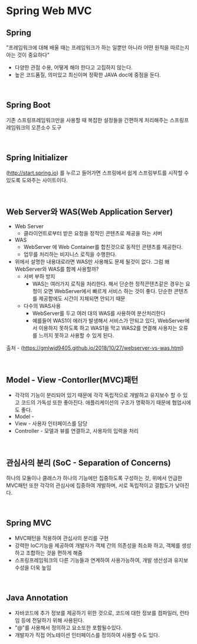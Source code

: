 # Spring Web MVC

## Spring
"프레임워크에 대해 배울 때는 프레임워크가 하는 일뿐만 아니라 어떤 원칙을 따르는지 아는 것이 중요하다"
* 다양한 관점 수용, 어떻게 해야 한다고 고집하지 않는다.
* 높은 코드품질, 의미있고 최신이며 정확한 JAVA doc에 중점을 둔다.

<br>

## Spring Boot
기존 스프링프레임워크만을 사용할 때 복잡한 설정들을 간편하게 처리해주는 스프링프레임워크의 오픈소수 도구

<br>

## Spring Initializer
(http://start.spring.io) 를 누르고 들어가면 스프링에서 쉽게 스프링부트를 시작할 수 있도록 도와주는 사이트이다.

<br>

## Web Server와 WAS(Web Application Server)
* Web Server
    + 클라이언트로부터 받은 요청을 정적인 콘텐츠로 제공을 하는 서버
* WAS
    + WebServer 에 Web Container를 합친것으로 동적인 콘텐츠를 제공한다.
    + 업무를 처리하는 비지니스 로직을 수행한다.
* 위에서 설명한 내용대로라면 WAS만 사용해도 문제 될것이 없다. 그럼 왜 WebServer와 WAS를 함께 사용할까?
    + 서버 부하 방지
        - WAS는 여러가지 로직을 처리한다. 해서 단순한 정적콘텐츠같은 경우는 요청이 오면 WebServer에서 빠르게 서비스 하는 것이 좋다. 단순한 콘텐츠를 제공함에도 시간이 지체되면 안되기 때문
    + 다수의 WAS사용
        - WebServer를 두고 여러 대의 WAS를 사용하여 분산처리한다
        - 예를들어 WAS1이 에러가 발생해서 서비스가 안되고 있다, WebServer에서 이용하지 못하도록 하고 WAS1을 막고 WAS2를 연결해 사용자는 오류를 느끼지 못하고 사용할 수 있게 된다.

출처 - (https://gmlwjd9405.github.io/2018/10/27/webserver-vs-was.html)

<br>

## Model - View -Contorller(MVC)패턴
* 각각의 기능이 분리되어 있기 때문에 각각 독립적으로 개발하고 유지보수 할 수 있고 코드의 가독성 또한 좋아진다. 애플리케이션의 구조가 명확하기 때문에 협업시에도 좋다.
* Model - 
* View - 사용자 인터페이스를 담당
* Controller - 모델과 뷰를 연결하고, 사용자의 입력을 처리

<br>

## 관심사의 분리 (SoC - Separation of Concerns)
하나의 모듈이나 클래스가 하나의 기능에만 집중하도록 구성하는 것, 위에서 언급한 MVC패턴 또한 각각의 관심사에 집중하여 개발하며, 서로 독립적이고 결합도가 낮아진다.

<br>

## Spring MVC
* MVC패턴을 적용하여 관심사의 분리를 구현
* 강력한 IoC기능을 제공하여 개발자가 객체 간의 의존성을 최소화 하고, 객체를 생성하고 조합하는 것을 편하게 해줌
* 스프링프레임워크의 다른 기능들과 연계하여 사용가능하여, 개발 생산성과 유지보수성을 더욱 높임

<br>

## Java Annotation
* 자바코드에 추가 정보를 제공하기 위한 것으로, 코드에 대한 정보를 컴파일러, 런타임 등에 전달하기 위해 사용된다.
* "@"를 사용해서 정의하고 요소또한 포함될수있다.
* 개발자가 직접 어노테이션 인터페이스를 정의하여 사용할 수도 있다.



